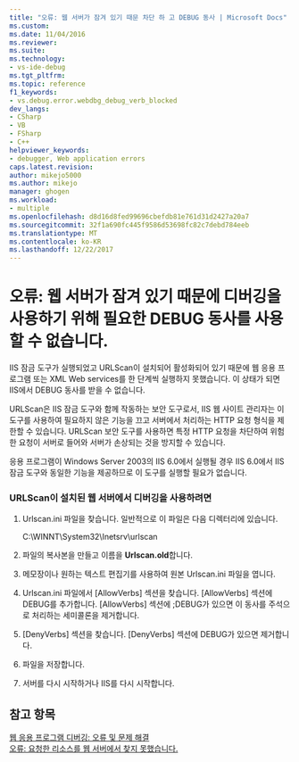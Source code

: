 ```yaml
---
title: "오류: 웹 서버가 잠겨 있기 때문 차단 하 고 DEBUG 동사 | Microsoft Docs"
ms.custom: 
ms.date: 11/04/2016
ms.reviewer: 
ms.suite: 
ms.technology:
- vs-ide-debug
ms.tgt_pltfrm: 
ms.topic: reference
f1_keywords:
- vs.debug.error.webdbg_debug_verb_blocked
dev_langs:
- CSharp
- VB
- FSharp
- C++
helpviewer_keywords:
- debugger, Web application errors
caps.latest.revision: 
author: mikejo5000
ms.author: mikejo
manager: ghogen
ms.workload:
- multiple
ms.openlocfilehash: d8d16d8fed99696cbefdb81e761d31d2427a20a7
ms.sourcegitcommit: 32f1a690fc445f9586d53698fc82c7debd784eeb
ms.translationtype: MT
ms.contentlocale: ko-KR
ms.lasthandoff: 12/22/2017
---
```

# <a name="error-the-web-server-has-been-locked-down-and-is-blocking-the-debug-verb"></a>오류: 웹 서버가 잠겨 있기 때문에 디버깅을 사용하기 위해 필요한 DEBUG 동사를 사용할 수 없습니다.
IIS 잠금 도구가 실행되었고 URLScan이 설치되어 활성화되어 있기 때문에 웹 응용 프로그램 또는 XML Web services를 한 단계씩 실행하지 못했습니다. 이 상태가 되면 IIS에서 DEBUG 동사를 받을 수 없습니다.  
  
 URLScan은 IIS 잠금 도구와 함께 작동하는 보안 도구로서, IIS 웹 사이트 관리자는 이 도구를 사용하여 필요하지 않은 기능을 끄고 서버에서 처리하는 HTTP 요청 형식을 제한할 수 있습니다. URLScan 보안 도구를 사용하면 특정 HTTP 요청을 차단하여 위험한 요청이 서버로 들어와 서버가 손상되는 것을 방지할 수 있습니다.  
  
 응용 프로그램이 Windows Server 2003의 IIS 6.0에서 실행될 경우 IIS 6.0에서 IIS 잠금 도구와 동일한 기능을 제공하므로 이 도구를 실행할 필요가 없습니다.  
  
### <a name="to-enable-debugging-on-a-web-server-with-urlscan-installed"></a>URLScan이 설치된 웹 서버에서 디버깅을 사용하려면  
  
1.  Urlscan.ini 파일을 찾습니다. 일반적으로 이 파일은 다음 디렉터리에 있습니다.  
  
     C:\WINNT\System32\Inetsrv\urlscan  
  
2.  파일의 복사본을 만들고 이름을 **Urlscan.old**합니다.  
  
3.  메모장이나 원하는 텍스트 편집기를 사용하여 원본 Urlscan.ini 파일을 엽니다.  
  
4.  Urlscan.ini 파일에서 [AllowVerbs] 섹션을 찾습니다. [AllowVerbs] 섹션에 DEBUG를 추가합니다. [AllowVerbs] 섹션에 ;DEBUG가 있으면 이 동사를 주석으로 처리하는 세미콜론을 제거합니다.  
  
5.  [DenyVerbs] 섹션을 찾습니다. [DenyVerbs] 섹션에 DEBUG가 있으면 제거합니다.  
  
6.  파일을 저장합니다.  
  
7.  서버를 다시 시작하거나 IIS를 다시 시작합니다.  
  
## <a name="see-also"></a>참고 항목  
 [웹 응용 프로그램 디버깅: 오류 및 문제 해결](../debugger/debugging-web-applications-errors-and-troubleshooting.md)   
 [오류: 요청한 리소스를 웹 서버에서 찾지 못했습니다.](../debugger/error-the-web-server-could-not-find-the-requested-resource.md)
